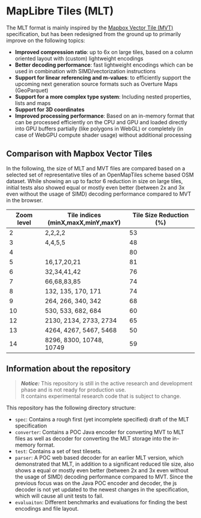 # MapLibre Tiles (MLT)

The MLT format is mainly inspired by the [Mapbox Vector Tile (MVT)](https://github.com/mapbox/vector-tile-spec) specification, but has been redesigned from the ground
up to primarily improve on the following topics:
- **Improved compression ratio**: up to 6x on large tiles, based on a column oriented layout with (custom) lightweight encodings
- **Better decoding performance**: fast lightweight encodings which can be used in combination with SIMD/vectorization instructions
- **Support for linear referencing and m-values**: to efficiently support the upcoming next generation source formats such as Overture Maps (GeoParquet)
- **Support for a more complex type system**: Including nested properties, lists and maps
- **Support for 3D coordinates**
- **Improved processing performance**: Based on an in-memory format that can be processed efficiently on the CPU and GPU and loaded directly
  into GPU buffers partially (like polygons in WebGL) or completely (in case of WebGPU compute shader usage) without additional processing


## Comparison with Mapbox Vector Tiles

In the following, the size of MLT and MVT files are compared based on a selected set of representative tiles of an 
OpenMapTiles scheme based OSM dataset. While showing an up to factor 6 reduction in size on large tiles, initial tests also 
showed equal or mostly even better (between 2x and 3x even without the usage of SIMD) decoding performance compared 
to MVT in the browser.


| Zoom level | Tile indices <br/>(minX,maxX,minY,maxY) | Tile Size Reduction (%) | 
|------------|-----------------------------------------|----------------------|
| 2          | 2,2,2,2                                 | 53                   |
| 3          | 4,4,5,5                                 | 48                   |
| 4          |                                         | 80                   |
| 5          | 16,17,20,21                             | 81                   |
| 6          | 32,34,41,42                             | 76                   |
| 7          | 66,68,83,85                             | 74                   |
| 8          | 132, 135, 170, 171                      | 74                   |
| 9          | 264, 266, 340, 342                      | 68                   |
| 10         | 530, 533, 682, 684                      | 60                   |
| 12         | 2130, 2134, 2733, 2734                  | 65                   | 
| 13         | 4264, 4267, 5467, 5468                  | 50                   |
| 14         | 8296, 8300, 10748, 10749                | 59                   |

## Information about the repository

> **_Notice:_** This repository is still in the active research and development phase and is not ready for production use.  
It contains experimental research code that is subject to change.

This repository has the following directory structure:
- ``spec``: Contains a rough first (yet incomplete specified) draft of the MLT specification
- ``converter``: Contains a POC Java encoder for converting MVT to MLT files as well as decoder for converting 
  the MLT storage into the in-memory format.
- ``test``: Contains a set of test tilesets.
- ``parser``: A POC web based decoder for an earlier MLT version, which demonstrated 
  that MLT, in addition to a significant reduced tile size, also shows a equal or mostly even better
  (between 2x and 3x even without the usage of SIMD) decoding performance compared to MVT.
  Since the previous focus was on the Java POC encoder and decoder, the js decoder is not 
  yet updated to the newest changes in the specification, which will cause all unit tests to fail.
- ``evaluaiton``: Different benchmarks and evaluations for finding the best encodings and file layout.


